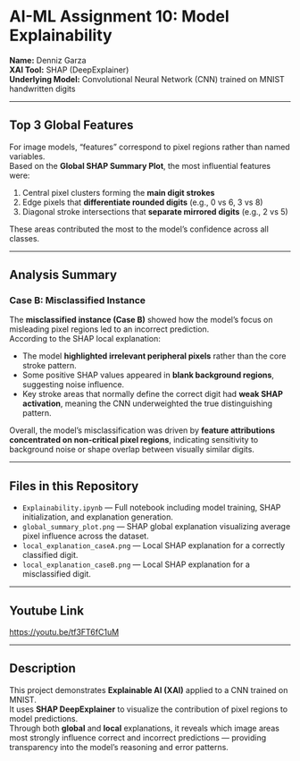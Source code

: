 # AI-ML Assignment 10: Model Explainability

**Name:** Denniz Garza  
**XAI Tool:** SHAP (DeepExplainer)  
**Underlying Model:** Convolutional Neural Network (CNN) trained on MNIST handwritten digits  

---

## Top 3 Global Features
For image models, “features” correspond to pixel regions rather than named variables.  
Based on the **Global SHAP Summary Plot**, the most influential features were:

1. Central pixel clusters forming the **main digit strokes**  
2. Edge pixels that **differentiate rounded digits** (e.g., 0 vs 6, 3 vs 8)  
3. Diagonal stroke intersections that **separate mirrored digits** (e.g., 2 vs 5)

These areas contributed the most to the model’s confidence across all classes.

---

## Analysis Summary

### Case B: Misclassified Instance
The **misclassified instance (Case B)** showed how the model’s focus on misleading pixel regions led to an incorrect prediction.  
According to the SHAP local explanation:

- The model **highlighted irrelevant peripheral pixels** rather than the core stroke pattern.  
- Some positive SHAP values appeared in **blank background regions**, suggesting noise influence.  
- Key stroke areas that normally define the correct digit had **weak SHAP activation**, meaning the CNN underweighted the true distinguishing pattern.  

Overall, the model’s misclassification was driven by **feature attributions concentrated on non-critical pixel regions**, indicating sensitivity to background noise or shape overlap between visually similar digits.

---

## Files in this Repository
- `Explainability.ipynb` — Full notebook including model training, SHAP initialization, and explanation generation.  
- `global_summary_plot.png` — SHAP global explanation visualizing average pixel influence across the dataset.  
- `local_explanation_caseA.png` — Local SHAP explanation for a correctly classified digit.  
- `local_explanation_caseB.png` — Local SHAP explanation for a misclassified digit.  

---

## Youtube Link
https://youtu.be/tf3FT6fC1uM

---

## Description
This project demonstrates **Explainable AI (XAI)** applied to a CNN trained on MNIST.  
It uses **SHAP DeepExplainer** to visualize the contribution of pixel regions to model predictions.  
Through both **global** and **local** explanations, it reveals which image areas most strongly influence correct and incorrect predictions — providing transparency into the model’s reasoning and error patterns.

